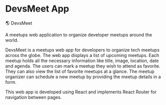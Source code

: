 # DevsMeet App

🌎 DevsMeet

A meetups web application to organize developer meetups around the world.

DevsMeet is a meetups web app for developers to organize tech meetups across the globe.
The web app displays a list of upcoming meetups. Each meetup holds all the necessary information like title, image, location, date and agenda.
The users can mark a meetup they wish to attend as favorite. They can also view the list of favorite meetups at a glance.
The meetup organizer can schedule a new meetup by providing the meetup details in a form.

This web app is developed using React and implements React Router for navigation between pages.
